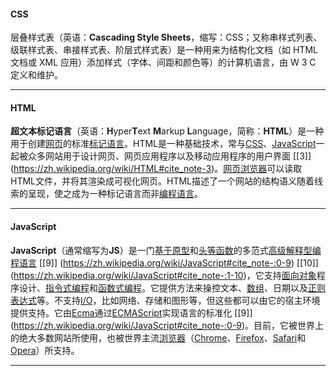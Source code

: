 
#### CSS
层叠样式表（英语：**Cascading Style Sheets**，缩写：CSS；又称串样式列表、级联样式表、串接样式表、阶层式样式表）是一种用来为结构化文档（如 HTML 文档或 XML 应用）添加样式（字体、间距和颜色等）的计算机语言，由 W 3 C 定义和维护。

---
#### HTML
**超文本标记语言**（英语：**H**yper**T**ext **M**arkup **L**anguage，简称：**HTML**）是一种用于创建[网页](https://zh.wikipedia.org/wiki/%E7%BD%91%E9%A1%B5 "网页")的标准[标记语言](https://zh.wikipedia.org/wiki/%E6%A0%87%E8%AE%B0%E8%AF%AD%E8%A8%80 "标记语言")。HTML是一种基础技术，常与[CSS](https://zh.wikipedia.org/wiki/CSS "CSS")、[JavaScript](https://zh.wikipedia.org/wiki/JavaScript "JavaScript")一起被众多网站用于设计网页、网页应用程序以及移动应用程序的用户界面 [[3]] (https://zh.wikipedia.org/wiki/HTML#cite_note-3)。[网页浏览器](https://zh.wikipedia.org/wiki/%E7%BD%91%E9%A1%B5%E6%B5%8F%E8%A7%88%E5%99%A8 "网页浏览器")可以读取HTML文件，并将其渲染成可视化网页。HTML描述了一个网站的结构语义随着线索的呈现，使之成为一种标记语言而非[编程语言](https://zh.wikipedia.org/wiki/%E7%BC%96%E7%A8%8B%E8%AF%AD%E8%A8%80 "编程语言")。

---

#### JavaScript
**JavaScript**（通常缩写为**JS**）是一门[基于原型](https://zh.wikipedia.org/wiki/%E5%9F%BA%E4%BA%8E%E5%8E%9F%E5%9E%8B%E7%BC%96%E7%A8%8B "基于原型编程")和[头等函数](https://zh.wikipedia.org/wiki/%E5%A4%B4%E7%AD%89%E5%87%BD%E6%95%B0 "头等函数")的多范式[高级](https://zh.wikipedia.org/wiki/%E9%AB%98%E7%BA%A7%E8%AF%AD%E8%A8%80 "高级语言")[解释型](https://zh.wikipedia.org/wiki/%E7%9B%B4%E8%AD%AF%E8%AA%9E%E8%A8%80 "解释型语言")[编程语言](https://zh.wikipedia.org/wiki/%E7%BC%96%E7%A8%8B%E8%AF%AD%E8%A8%80 "编程语言") [[9]] (https://zh.wikipedia.org/wiki/JavaScript#cite_note-:0-9) [[10]] (https://zh.wikipedia.org/wiki/JavaScript#cite_note-:1-10)，它支持[面向对象](https://zh.wikipedia.org/wiki/%E9%9D%A2%E5%90%91%E5%AF%B9%E8%B1%A1%E7%A8%8B%E5%BA%8F%E8%AE%BE%E8%AE%A1 "面向对象程序设计")程序设计、[指令式编程](https://zh.wikipedia.org/wiki/%E6%8C%87%E4%BB%A4%E5%BC%8F%E7%BC%96%E7%A8%8B%E8%AF%AD%E8%A8%80 "指令式编程语言")和[函数式编程](https://zh.wikipedia.org/wiki/%E5%87%BD%E6%95%B0%E5%BC%8F%E7%BC%96%E7%A8%8B%E8%AF%AD%E8%A8%80 "函数式编程语言")。它提供方法来操控文本、[数组](https://zh.wikipedia.org/wiki/%E6%95%B0%E7%BB%84 "数组")、日期以及[正则表达式](https://zh.wikipedia.org/wiki/%E6%AD%A3%E5%88%99%E8%A1%A8%E8%BE%BE%E5%BC%8F "正则表达式")等。不支持[I/O](https://zh.wikipedia.org/wiki/I/O "I/O")，比如网络、存储和图形等，但这些都可以由它的宿主环境提供支持。它由[Ecma](https://zh.wikipedia.org/wiki/Ecma%E5%9B%BD%E9%99%85 "Ecma国际")通过[ECMAScript](https://zh.wikipedia.org/wiki/ECMAScript "ECMAScript")实现语言的标准化 [[9]] (https://zh.wikipedia.org/wiki/JavaScript#cite_note-:0-9)。目前，它被世界上的绝大多数网站所使用，也被世界主流[浏览器](https://zh.wikipedia.org/wiki/%E6%B5%8F%E8%A7%88%E5%99%A8 "浏览器")（[Chrome](https://zh.wikipedia.org/wiki/Google_Chrome "Google Chrome")、[Firefox](https://zh.wikipedia.org/wiki/Firefox "Firefox")、[Safari](https://zh.wikipedia.org/wiki/Safari "Safari")和[Opera](https://zh.wikipedia.org/wiki/Opera%E9%9B%BB%E8%85%A6%E7%80%8F%E8%A6%BD%E5%99%A8 "Opera电脑浏览器")）所支持。

---

